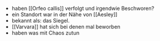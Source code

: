 - haben [[Orfeo callis]] verfolgt und irgendwie Beschworen?
- ein Standort war in der Nähe von [[Aesley]]
- bekannt als: das Siegel. 
- [[Varvara]] hat sich bei denen mal beworben
- haben was mit Chaos zutun